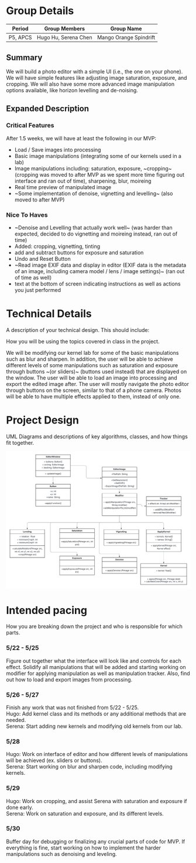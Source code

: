 # Group Details

| Period | Group Members | Group Name |
| --- | ---- | --- |
| P5, APCS | Hugo Hu, Serena Chen | Mango Orange Spindrift | 

## Summary

We will build a photo editor with a simple UI (i.e., the one on your phone). We will have simple features like
adjusting image saturation, exposure, and cropping. We will also have some more advanced image manipulation
options available, like horizon levelling and de-noising.

## Expanded Description

### Critical Features

After 1.5 weeks, we will have at least the following in our MVP:

- Load / Save images into processing
- Basic image manipulations (integrating some of our kernels used in a lab)
- Image manipulations including: saturation, exposure, ~cropping~ (cropping was moved to after MVP as we spent more time figuring out interface and ran out of time), sharpening, blur, moireing
- Real time preview of manipulated image
- ~Some implementation of denoise, vignetting and levelling~ (also moved to after MVP)

### Nice To Haves

- ~Denoise and Levelling that actually work well~ (was harder than expected, decided to do vignetting and moireing instead, ran out of time)
- Added: cropping, vignetting, tinting
- add and subtract buttons for exposure and saturation
- Undo and Reset Button
- ~Read image EXIF data and display in editor (EXIF data is the metadata of an image, including camera model / lens / image settings)~ (ran out of time as well)
- text at the bottom of screen indicating instructions as well as actions you just performed


# Technical Details

A description of your technical design. This should include:

How you will be using the topics covered in class in the project.

We will be modifying our kernel lab for some of the basic manipulations such as blur and sharpen. In addition, the user will be able to achieve different levels of some manipulations such as saturation and exposure through buttons ~(or sliders)~ (buttons used instead) that are displayed on the window. The user will be able to load an image into processing and export the edited image after. The user will mostly navigate the photo editor through buttons on the screen, similar to that of a phone camera. Photos will be able to have multiple effects applied to them, instead of only one.

# Project Design

UML Diagrams and descriptions of key algorithms, classes, and how things fit together.

![UML Diagram](/images/UMLClass.png)

# Intended pacing

How you are breaking down the project and who is responsible for which parts.

### 5/22 - 5/25 ###
Figure out together what the interface will look like and controls for each effect. Solidify all manipulations that will be added and starting working on modifier for applying manipulation as well as manipulation tracker.
Also, find out how to load and export images from processing. 

### 5/26 - 5/27 ###
Finish any work that was not finished from 5/22 - 5/25.  
Hugo: Add kernel class and its methods or any additional methods that are needed.  
Serena: Start adding new kernels and modifying old kernels from our lab.

### 5/28 ###
Hugo: Work on interface of editor and how different levels of manipulations will be achieved (ex. sliders or buttons).  
Serena: Start working on blur and sharpen code, including modifying kernels.

### 5/29 ###
Hugo: Work on cropping, and assist Serena with saturation and exposure if done early.  
Serena: Work on saturation and exposure, and its different levels.

### 5/30 ###
Buffer day for debugging or finalizing any crucial parts of code for MVP. If everything is fine, start working on how to implement the harder manipulations such as denoising and leveling.


